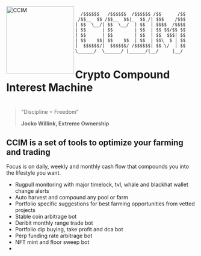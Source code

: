 <img height="180" align="left" src="https://cdn-icons-png.flaticon.com/512/1478/1478911.png" alt="CCIM">
 
 

	  /$$$$$$   /$$$$$$  /$$$$$$ /$$      /$$
	 /$$__  $$ /$$__  $$|_  $$_/| $$$    /$$$
	| $$  \__/| $$  \__/  | $$  | $$$$  /$$$$
	| $$      | $$        | $$  | $$ $$/$$ $$
	| $$      | $$        | $$  | $$  $$$| $$
	| $$    $$| $$    $$  | $$  | $$\  $ | $$
	|  $$$$$$/|  $$$$$$/ /$$$$$$| $$ \/  | $$
 	\______/  \______/ |______/|__/     |__/
                                         
                                         
                                         

# Crypto Compound Interest Machine  
#  
>"Discipline = Freedom”
>
>**Jocko Willink, Extreme Ownership**


## CCIM is a set of tools to optimize your farming and trading ##

Focus is on daily, weekly and monthly cash flow that compounds you into the lifestyle you want.

- Rugpull monitoring with major timelock, tvl, whale and blackhat wallet change alerts
- Auto harvest and compound any pool or farm
- Portfolio specific suggestions for best farming opportunities from vetted projects
- Stable coin arbitrage bot
- Deribit monthly range trade bot
- Portfolio dip buying, take profit and dca bot
- Perp funding rate arbitrage bot
- NFT mint and floor sweep bot
- 

